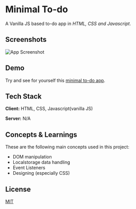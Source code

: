
# Minimal To-do 

A Vanilla JS based to-do app in *HTML, CSS and Javascript*.


## Screenshots

![App Screenshot](https://i.postimg.cc/YC1JGM2x/js-Todo-All2.png)


## Demo

Try and see for yourself this [minimal to-do app](https://dev-ankur.github.io/Todo-Vanilla/).


## Tech Stack

**Client:** HTML, CSS, Javascript(vanilla JS)

**Server:** N/A


## Concepts & Learnings

These are the following main concepts used in this project:
- DOM manipulation
- Localstorage data handling
- Event Listeners 
- Designing (especially CSS)


## License

[MIT](https://choosealicense.com/licenses/mit/)

